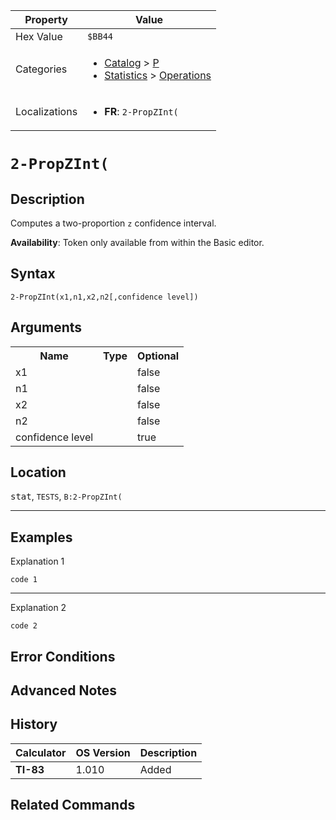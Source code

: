 | Property      | Value |
|---------------|-------|
| Hex Value     | `$BB44`|
| Categories    | <ul><li>[Catalog](../categories/Catalog.md) > [P](../categories/Catalog.md#P)</li><li>[Statistics](../categories/Statistics.md) > [Operations](../categories/Statistics.md#Operations)</li></ul> |
| Localizations | <ul><li><b>FR</b>: `2-PropZInt(`</li></ul> |

# `2-PropZInt(`

## Description
Computes a two-proportion `z` confidence interval.


<b>Availability</b>: Token only available from within the Basic editor.

## Syntax
`2-PropZInt(x1,n1,x2,n2[,confidence level])`

## Arguments
<table>
<tr><th>Name</th><th>Type</th><th>Optional</th></tr>

<tr><td>x1</td><td></td><td>false</td></tr>

<tr><td>n1</td><td></td><td>false</td></tr>

<tr><td>x2</td><td></td><td>false</td></tr>

<tr><td>n2</td><td></td><td>false</td></tr>

<tr><td>confidence level</td><td></td><td>true</td></tr>

</table>

## Location
<kbd>stat</kbd>, `TESTS`, `B:2-PropZInt(`
<hr>

## Examples

Explanation 1
```ti-basic
code 1
```
---
Explanation 2
```ti-basic
code 2
```

## Error Conditions


## Advanced Notes


## History
| Calculator | OS Version | Description |
|------------|------------|-------------|
| <b>TI-83</b> | 1.010 | Added

## Related Commands

    